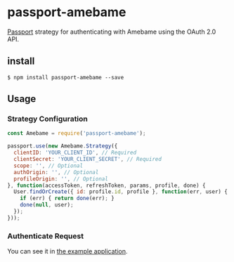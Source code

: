 # passport-amebame


[Passport](http://passportjs.org/) strategy for authenticating with Amebame using the OAuth 2.0 API.


## install

```
$ npm install passport-amebame --save
```

## Usage

### Strategy Configuration

```JavaScript
const Amebame = require('passport-amebame');

passport.use(new Amebame.Strategy({
  clientID: 'YOUR_CLIENT_ID', // Required
  clientSecret: 'YOUR_CLIENT_SECRET', // Required
  scope: '', // Optional
  authOrigin: '', // Optional
  profileOrigin: '', // Optional
}, function(accessToken, refreshToken, params, profile, done) {
  User.findOrCreate({ id: profile.id, profile }, function(err, user) {
    if (err) { return done(err); }
    done(null, user);
  });
}));
```

### Authenticate Request

You can see it in [the example application](/example/login/app.js).
